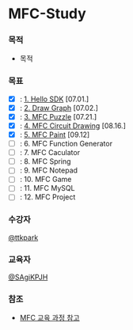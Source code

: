 # MFC-Study

### 목적
-  목적

### 목표
- [x] : [1. Hello SDK](https://github.com/SagiK-Repository/MFC-Study/tree/main/1.%20HelloSDK) [07.01.]
- [x] : [2. Draw Graph](https://github.com/SagiK-Repository/MFC-Study/tree/main/2.%20DrawLines) [07.02.]
- [x] : [3. MFC Puzzle](https://github.com/SagiK-Repository/MFC-Study/tree/main/3.%20MFCPuzzle) [07.21.]
- [x] : [4. MFC Circuit Drawing](https://github.com/SagiK-Repository/MFC-Study/tree/main/4.%20MFCGateDraw) [08.16.]
- [x] : [5. MFC Paint](https://github.com/SagiK-Repository/MFC-Study/tree/main/5.%20Painter) [09.12]
- [ ] : 6. MFC Function Generator
- [ ] : 7. MFC Caculator
- [ ] : 8. MFC Spring
- [ ] : 9. MFC Notepad
- [ ] : 10. MFC Game
- [ ] : 11. MFC MySQL
- [ ] : 12. MFC Project

### 수강자
[@ttkpark](https://github.com/ttkpark)

### 교육자
[@SAgiKPJH](https://github.com/SAgiKPJH)

### 참조

- [MFC 교육 과정 참고](https://cafe.daum.net/smhan/f9It/1)


